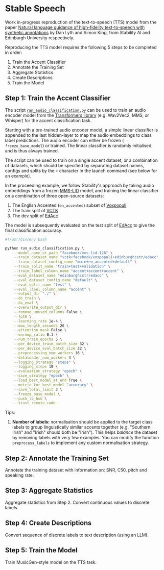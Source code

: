 # Stable Speech

Work in-progress reproduction of the text-to-speech (TTS) model from the paper [Natural language guidance of high-fidelity text-to-speech with synthetic annotations](https://www.text-description-to-speech.com)
by Dan Lyth and Simon King, from Stability AI and Edinburgh University respectively.

Reproducing the TTS model requires the following 5 steps to be completed in order:
1. Train the Accent Classifier
2. Annotate the Training Set
3. Aggregate Statistics
4. Create Descriptions
5. Train the Model

## Step 1: Train the Accent Classifier

The script [`run_audio_classification.py`](run_audio_classification.py) can be used to train an audio encoder model from 
the [Transformers library](https://github.com/huggingface/transformers) (e.g. Wav2Vec2, MMS, or Whisper) for the accent
classification task.

Starting with a pre-trained audio encoder model, a simple linear classifier is appended to the last hidden-layer to map the 
audio embeddings to class label predictions. The audio encoder can either be frozen (`--freeze_base_model`) or trained. 
The linear classifier is randomly initialised, and is thus always trained.

The script can be used to train on a single accent dataset, or a combination of datasets, which should be specified by
separating dataset names, configs and splits by the `+` character in the launch command (see below for an example).

In the proceeding example, we follow Stability's approach by taking audio embeddings from a frozen [MMS-LID](https://huggingface.co/facebook/mms-lid-126) 
model, and training the linear classifier on a combination of three open-source datasets:
1. The English Accented (`en_accented`) subset of [Voxpopuli](https://huggingface.co/datasets/facebook/voxpopuli)
2. The train split of [VCTK](https://huggingface.co/datasets/vctk) 
3. The dev split of [EdAcc](https://huggingface.co/datasets/edinburghcstr/edacc)

The model is subsequently evaluated on the test split of [EdAcc](https://huggingface.co/datasets/edinburghcstr/edacc)
to give the final classification accuracy.

```bash
#!/usr/bin/env bash

python run_audio_classification.py \
    --model_name_or_path "facebook/mms-lid-126" \
    --train_dataset_name "vctk+facebook/voxpopuli+edinburghcstr/edacc" \
    --train_dataset_config_name "main+en_accented+default" \
    --train_split_name "train+test+validation" \
    --train_label_column_name "accent+accent+accent" \
    --eval_dataset_name "edinburghcstr/edacc" \
    --eval_dataset_config_name "default" \
    --eval_split_name "test" \
    --eval_label_column_name "accent" \
    --output_dir "./" \
    --do_train \
    --do_eval \
    --overwrite_output_dir \
    --remove_unused_columns False \
    --fp16 \
    --learning_rate 1e-4 \
    --max_length_seconds 20 \
    --attention_mask False \
    --warmup_ratio 0.1 \
    --num_train_epochs 5 \
    --per_device_train_batch_size 32 \
    --per_device_eval_batch_size 32 \
    --preprocessing_num_workers 16 \
    --dataloader_num_workers 4 \
    --logging_strategy "steps" \
    --logging_steps 10 \
    --evaluation_strategy "epoch" \
    --save_strategy "epoch" \
    --load_best_model_at_end True \
    --metric_for_best_model "accuracy" \
    --save_total_limit 3 \
    --freeze_base_model \
    --push_to_hub \
    --trust_remote_code
```

Tips:
1. **Number of labels:** normalisation should be applied to the target class labels to group linguistically similar accents together (e.g. "Southern Irish" and "Irish" should both be "Irish"). This helps _balance_ the dataset by removing labels with very few examples. You can modify the function `preprocess_labels` to implement any custom normalisation strategy.

## Step 2: Annotate the Training Set

Annotate the training dataset with information on: SNR, C50, pitch and speaking rate. 

## Step 3: Aggregate Statistics

Aggregate statistics from Step 2. Convert continuous values to discrete labels.

## Step 4: Create Descriptions

Convert sequence of discrete labels to text description (using an LLM). 

## Step 5: Train the Model

Train MusicGen-style model on the TTS task.

